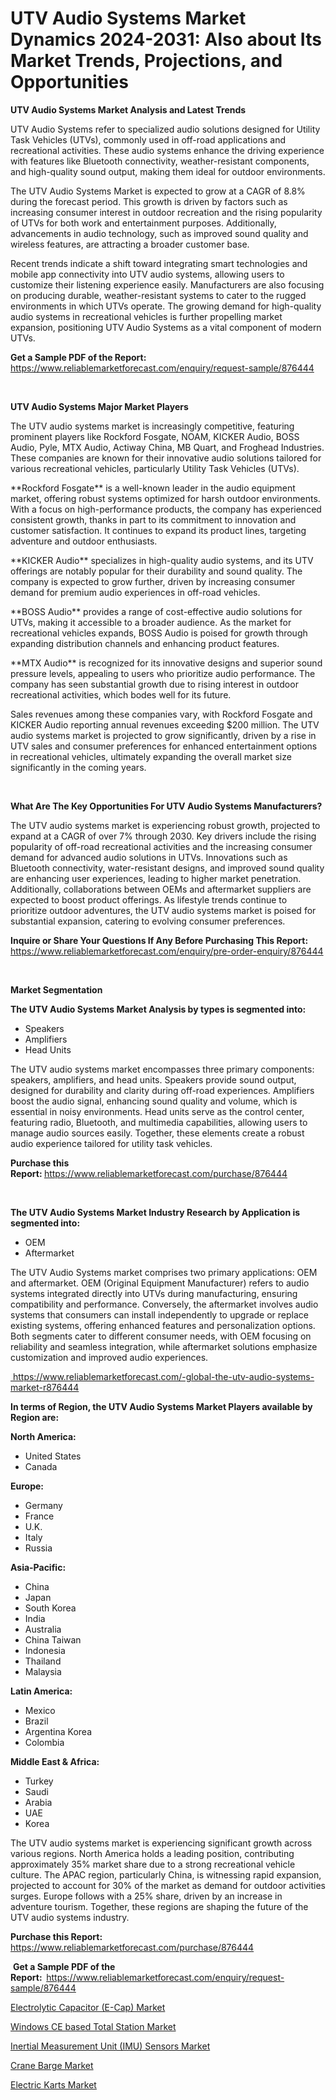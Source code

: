 <p><h1>UTV Audio Systems Market Dynamics 2024-2031: Also about Its Market Trends, Projections, and Opportunities</h1></p><p><strong>UTV Audio Systems Market Analysis and Latest Trends</strong></p>
<p><p>UTV Audio Systems refer to specialized audio solutions designed for Utility Task Vehicles (UTVs), commonly used in off-road applications and recreational activities. These audio systems enhance the driving experience with features like Bluetooth connectivity, weather-resistant components, and high-quality sound output, making them ideal for outdoor environments. </p><p>The UTV Audio Systems Market is expected to grow at a CAGR of 8.8% during the forecast period. This growth is driven by factors such as increasing consumer interest in outdoor recreation and the rising popularity of UTVs for both work and entertainment purposes. Additionally, advancements in audio technology, such as improved sound quality and wireless features, are attracting a broader customer base. </p><p>Recent trends indicate a shift toward integrating smart technologies and mobile app connectivity into UTV audio systems, allowing users to customize their listening experience easily. Manufacturers are also focusing on producing durable, weather-resistant systems to cater to the rugged environments in which UTVs operate. The growing demand for high-quality audio systems in recreational vehicles is further propelling market expansion, positioning UTV Audio Systems as a vital component of modern UTVs.</p></p>
<p><strong>Get a Sample PDF of the Report:&nbsp;</strong> <a href="https://www.reliablemarketforecast.com/enquiry/request-sample/876444?utm_campaign=1102&utm_medium=2&utm_source=Github&utm_content=ia&utm_term=03112024&utm_id=utv-audio-systems">https://www.reliablemarketforecast.com/enquiry/request-sample/876444</a></p>
<p>&nbsp;</p>
<p><strong>UTV Audio Systems Major Market Players</strong></p>
<p><p>The UTV audio systems market is increasingly competitive, featuring prominent players like Rockford Fosgate, NOAM, KICKER Audio, BOSS Audio, Pyle, MTX Audio, Actiway China, MB Quart, and Froghead Industries. These companies are known for their innovative audio solutions tailored for various recreational vehicles, particularly Utility Task Vehicles (UTVs).</p><p>**Rockford Fosgate** is a well-known leader in the audio equipment market, offering robust systems optimized for harsh outdoor environments. With a focus on high-performance products, the company has experienced consistent growth, thanks in part to its commitment to innovation and customer satisfaction. It continues to expand its product lines, targeting adventure and outdoor enthusiasts.</p><p>**KICKER Audio** specializes in high-quality audio systems, and its UTV offerings are notably popular for their durability and sound quality. The company is expected to grow further, driven by increasing consumer demand for premium audio experiences in off-road vehicles.</p><p>**BOSS Audio** provides a range of cost-effective audio solutions for UTVs, making it accessible to a broader audience. As the market for recreational vehicles expands, BOSS Audio is poised for growth through expanding distribution channels and enhancing product features.</p><p>**MTX Audio** is recognized for its innovative designs and superior sound pressure levels, appealing to users who prioritize audio performance. The company has seen substantial growth due to rising interest in outdoor recreational activities, which bodes well for its future.</p><p>Sales revenues among these companies vary, with Rockford Fosgate and KICKER Audio reporting annual revenues exceeding $200 million. The UTV audio systems market is projected to grow significantly, driven by a rise in UTV sales and consumer preferences for enhanced entertainment options in recreational vehicles, ultimately expanding the overall market size significantly in the coming years.</p></p>
<p>&nbsp;</p>
<p><strong>What Are The Key Opportunities For UTV Audio Systems Manufacturers?</strong></p>
<p><p>The UTV audio systems market is experiencing robust growth, projected to expand at a CAGR of over 7% through 2030. Key drivers include the rising popularity of off-road recreational activities and the increasing consumer demand for advanced audio solutions in UTVs. Innovations such as Bluetooth connectivity, water-resistant designs, and improved sound quality are enhancing user experiences, leading to higher market penetration. Additionally, collaborations between OEMs and aftermarket suppliers are expected to boost product offerings. As lifestyle trends continue to prioritize outdoor adventures, the UTV audio systems market is poised for substantial expansion, catering to evolving consumer preferences.</p></p>
<p><strong>Inquire or Share Your Questions If Any Before Purchasing This Report:</strong> <a href="https://www.reliablemarketforecast.com/enquiry/pre-order-enquiry/876444?utm_campaign=1102&utm_medium=2&utm_source=Github&utm_content=ia&utm_term=03112024&utm_id=utv-audio-systems">https://www.reliablemarketforecast.com/enquiry/pre-order-enquiry/876444</a></p>
<p>&nbsp;</p>
<p><strong>Market Segmentation</strong></p>
<p><strong>The UTV Audio Systems Market Analysis by types is segmented into:</strong></p>
<p><ul><li>Speakers</li><li>Amplifiers</li><li>Head Units</li></ul></p>
<p><p>The UTV audio systems market encompasses three primary components: speakers, amplifiers, and head units. Speakers provide sound output, designed for durability and clarity during off-road experiences. Amplifiers boost the audio signal, enhancing sound quality and volume, which is essential in noisy environments. Head units serve as the control center, featuring radio, Bluetooth, and multimedia capabilities, allowing users to manage audio sources easily. Together, these elements create a robust audio experience tailored for utility task vehicles.</p></p>
<p><strong>Purchase this Report:&nbsp;</strong><a href="https://www.reliablemarketforecast.com/purchase/876444?utm_campaign=1102&utm_medium=2&utm_source=Github&utm_content=ia&utm_term=03112024&utm_id=utv-audio-systems">https://www.reliablemarketforecast.com/purchase/876444</a></p>
<p>&nbsp;</p>
<p><strong>The UTV Audio Systems Market Industry Research by Application is segmented into:</strong></p>
<p><ul><li>OEM</li><li>Aftermarket</li></ul></p>
<p><p>The UTV Audio Systems market comprises two primary applications: OEM and aftermarket. OEM (Original Equipment Manufacturer) refers to audio systems integrated directly into UTVs during manufacturing, ensuring compatibility and performance. Conversely, the aftermarket involves audio systems that consumers can install independently to upgrade or replace existing systems, offering enhanced features and personalization options. Both segments cater to different consumer needs, with OEM focusing on reliability and seamless integration, while aftermarket solutions emphasize customization and improved audio experiences.</p></p>
<p><a href="https://www.reliablemarketforecast.com/-global-the-utv-audio-systems-market-r876444?utm_campaign=1102&utm_medium=2&utm_source=Github&utm_content=ia&utm_term=03112024&utm_id=utv-audio-systems">&nbsp;https://www.reliablemarketforecast.com/-global-the-utv-audio-systems-market-r876444</a></p>
<p><strong>In terms of Region, the UTV Audio Systems Market Players available by Region are:</strong></p>
<p>
    <p> <strong> North America: </strong>
        <ul>
            <li>United States</li>
            <li>Canada</li>
        </ul>
        </p> 
    <p> <strong> Europe: </strong>
        <ul>
            <li>Germany</li>
            <li>France</li>
            <li>U.K.</li>
            <li>Italy</li>
            <li>Russia</li>
        </ul>
        </p> 
    <p> <strong> Asia-Pacific: </strong>
        <ul>
            <li>China</li>
            <li>Japan</li>
            <li>South Korea</li>
            <li>India</li>
            <li>Australia</li>
            <li>China Taiwan</li>
            <li>Indonesia</li>
            <li>Thailand</li>
            <li>Malaysia</li>
        </ul>
        </p> 
    <p> <strong> Latin America: </strong>
        <ul>
            <li>Mexico</li>
            <li>Brazil</li>
            <li>Argentina Korea</li>
            <li>Colombia</li>
        </ul>
        </p> 
    <p> <strong> Middle East & Africa: </strong>
        <ul>
            <li>Turkey</li>
            <li>Saudi</li>
            <li>Arabia</li>
            <li>UAE</li>
            <li>Korea</li>
        </ul>
    </p>
    </p>
<p><p>The UTV audio systems market is experiencing significant growth across various regions. North America holds a leading position, contributing approximately 35% market share due to a strong recreational vehicle culture. The APAC region, particularly China, is witnessing rapid expansion, projected to account for 30% of the market as demand for outdoor activities surges. Europe follows with a 25% share, driven by an increase in adventure tourism. Together, these regions are shaping the future of the UTV audio systems industry.</p></p>
<p><strong>Purchase this Report: </strong><a href="https://www.reliablemarketforecast.com/purchase/876444?utm_campaign=1102&utm_medium=2&utm_source=Github&utm_content=ia&utm_term=03112024&utm_id=utv-audio-systems">https://www.reliablemarketforecast.com/purchase/876444</a></p>
<p>&nbsp;<strong>Get a Sample PDF of the Report:&nbsp;&nbsp;</strong><a href="https://www.reliablemarketforecast.com/enquiry/request-sample/876444?utm_campaign=1102&utm_medium=2&utm_source=Github&utm_content=ia&utm_term=03112024&utm_id=utv-audio-systems">https://www.reliablemarketforecast.com/enquiry/request-sample/876444</a></p>
<p><strong></strong></p>
<p><p><a href="https://www.linkedin.com/pulse/global-electrolytic-capacitor-e-cap-market-focus-product-eczye?utm_campaign=1102&utm_medium=2&utm_source=Github&utm_content=ia&utm_term=03112024&utm_id=utv-audio-systems">Electrolytic Capacitor (E-Cap) Market</a></p><p><a href="https://www.linkedin.com/pulse/windows-ce-based-total-station-market-dynamics-application-wchqe?utm_campaign=1102&utm_medium=2&utm_source=Github&utm_content=ia&utm_term=03112024&utm_id=utv-audio-systems">Windows CE based Total Station Market</a></p><p><a href="https://www.linkedin.com/pulse/inertial-measurement-unit-imu-sensors-market-dynamics-application-8ohee?utm_campaign=1102&utm_medium=2&utm_source=Github&utm_content=ia&utm_term=03112024&utm_id=utv-audio-systems">Inertial Measurement Unit (IMU) Sensors Market</a></p><p><a href="https://github.com/shanicesca7t/Market-Research-Report-List-1/blob/main/crane-barge-market.md?utm_campaign=1102&utm_medium=2&utm_source=Github&utm_content=ia&utm_term=03112024&utm_id=utv-audio-systems">Crane Barge Market</a></p><p><a href="https://github.com/canardmmhainesa/Market-Research-Report-List-1/blob/main/electric-karts-market.md?utm_campaign=1102&utm_medium=2&utm_source=Github&utm_content=ia&utm_term=03112024&utm_id=utv-audio-systems">Electric Karts Market</a></p></p>